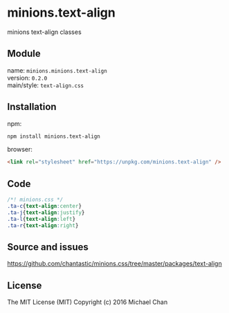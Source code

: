# minions.text-align
minions text-align classes

## Module
name: `minions.minions.text-align`  
version: `0.2.0`  
main/style: `text-align.css`  

## Installation
npm:
```bash
npm install minions.text-align
```

browser:
```html
<link rel="stylesheet" href="https://unpkg.com/minions.text-align" />
```

## Code
```css
/*! minions.css */
.ta-c{text-align:center}
.ta-j{text-align:justify}
.ta-l{text-align:left}
.ta-r{text-align:right}

```

## Source and issues

https://github.com/chantastic/minions.css/tree/master/packages/text-align

## License

The MIT License (MIT)
Copyright (c) 2016 Michael Chan